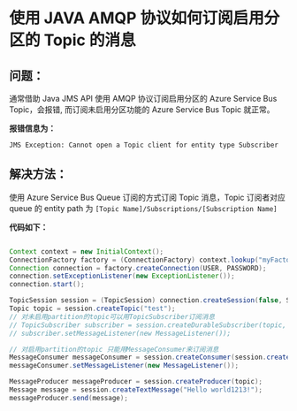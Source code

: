 # 使用 JAVA AMQP 协议如何订阅启用分区的 Topic 的消息  

## 问题：  

通常借助 Java JMS  API 使用 AMQP 协议订阅启用分区的 Azure Service Bus Topic，会报错, 而订阅未启用分区功能的 Azure Service Bus Topic 就正常。  

**报错信息为：**  

    JMS Exception: Cannot open a Topic client for entity type Subscriber

## 解决方法：  

使用 Azure Service Bus Queue 订阅的方式订阅 Topic 消息，Topic 订阅者对应 queue 的 entity path 为  `[Topic Name]/Subscriptions/[Subscription Name]`

**代码如下：**  

```java

Context context = new InitialContext();
ConnectionFactory factory = (ConnectionFactory) context.lookup("myFactoryLookup");
Connection connection = factory.createConnection(USER, PASSWORD);
connection.setExceptionListener(new ExceptionListener());
connection.start();

TopicSession session = (TopicSession) connection.createSession(false, Session.AUTO_ACKNOWLEDGE);
Topic topic = session.createTopic("test");
// 对未启用partition的topic可以用TopicSubscriber订阅消息
// TopicSubscriber subscriber = session.createDurableSubscriber(topic, "subscription1");
// subscriber.setMessageListener(new MessageListener());

// 对启用partition的topic 只能用MessageConsumer来订阅消息
MessageConsumer messageConsumer = session.createConsumer(session.createQueue("test/Subscriptions/sub1"));
messageConsumer.setMessageListener(new MessageListener());

MessageProducer messageProducer = session.createProducer(topic);
Message message = session.createTextMessage("Hello world1213!");
messageProducer.send(message);

```
